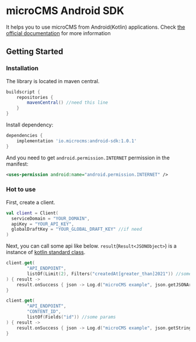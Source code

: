 # microCMS Android SDK

It helps you to use microCMS from Android(Kotlin) applications.
Check [the official documentation](https://document.microcms.io/tutorial/android) for more information

## Getting Started

### Installation

The library is located in maven central.

```gradle
buildscript {
    repositories {
        mavenCentral() //need this line
    }
}
```

Install dependency:

```gradle
dependencies {
    implementation 'io.microcms:android-sdk:1.0.1'
}
```

And you need to get `android.permission.INTERNET` permission in the manifest:

```xml
<uses-permission android:name="android.permission.INTERNET" />
```

### Hot to use

First, create a client.

```kotlin
val client = Client(
  serviceDomain = "YOUR_DOMAIN",
  apiKey = "YOUR_API_KEY",
  globalDraftKey = "YOUR_GLOBAL_DRAFT_KEY" //if need
)
```

Next, you can call some api like below.
`result`(`Result<JSONObject>`) is a instance of [kotlin standard class](https://kotlinlang.org/api/latest/jvm/stdlib/kotlin/-result/).

```kotlin
client.get(
        "API_ENDPOINT",
        listOf(Limit(2), Filters("createdAt[greater_than]2021")) //some params
) { result ->
    result.onSuccess { json -> Log.d("microCMS example", json.getJSONArray("contents").toString(2)) }
}

client.get(
        "API_ENDPOINT",
        "CONTENT_ID",
        listOf(Fields("id")) //some params
) { result ->
    result.onSuccess { json -> Log.d("microCMS example", json.getString("publishedAt")) }
}
```
